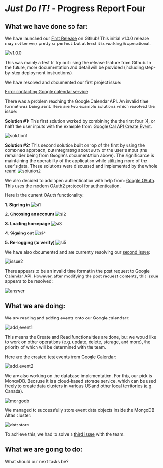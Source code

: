 # *Just Do IT!* - Progress Report Four

## What we have done so far:

We have launched our [First Release](https://github.com/567WebSystems/project2alpha/releases) on Github! This initial v1.0.0 release may not be very pretty or perfect, but at least it is working & operational:

![v1.0.0](https://user-images.githubusercontent.com/21226482/75476196-cfb91580-595f-11ea-9c6e-5930d19ca767.png)

This was mainly a test to try out using the release feature from Github. In the future, more documentation and detail will be provided (including step-by-step deployment instructions).

We have resolved and documented our first project issue:

[Error contacting Google calendar service](https://github.com/567WebSystems/project2alpha/issues/8)

There was a problem reaching the Google Calendar API. An invalid time format was being sent. Here are two example solutions which resolved the issue:

**Solution #1:**
This first solution worked by combining the the first four (4, or half) the user inputs with the example from: [Google Cal API Create Event](https://developers.google.com/calendar/create-events).

![solution1](https://user-images.githubusercontent.com/21226482/75234768-c887e100-5780-11ea-92c4-5f3bef68fb56.png)

**Solution #2:**
This second solution built on top of the first by using the combined approach, but integrating about 90% of the user's input (the remainder being from Google's documentation above). The significance is maintaining the operability of the application while utilizing more of the user's data. These solutions were discussed and implemented by the whole team!
![solution2](https://user-images.githubusercontent.com/21226482/75234863-f1a87180-5780-11ea-902f-d2eb8d8e84f0.png)

We also decided to add open authentication with help from: [Google OAuth](https://developers.google.com/identity/sign-in/web/sign-in). This uses the modern OAuth2 protocol for authentication.

Here is the current OAuth functionality:

**1. Signing in**
![si1](https://user-images.githubusercontent.com/21226482/75235409-cbcf9c80-5781-11ea-814e-d6860a98af54.png)

**2. Choosing an account**
![si2](https://user-images.githubusercontent.com/21226482/75235433-d8ec8b80-5781-11ea-9126-e67ecbb718a6.png)

**3. Loading homepage**
![si3](https://user-images.githubusercontent.com/21226482/75235460-e73aa780-5781-11ea-854a-3c662d9d6025.png)

**4. Signing out**
![si4](https://user-images.githubusercontent.com/21226482/75235500-f4579680-5781-11ea-8d7f-156eabd628d2.png)

**5. Re-logging (to verify)**
![si5](https://user-images.githubusercontent.com/21226482/75235540-020d1c00-5782-11ea-8e14-daba9bd9773f.png)

We have also documented and are currently resolving our [second issue](https://github.com/567WebSystems/project2alpha/issues/11):

![issue2](https://user-images.githubusercontent.com/21226482/75473739-5b7c7300-595b-11ea-931f-6f57cf0a77d1.png)

There appears to be an invalid time format in the post request to Google Calendar API. However, after modifying the post request contents, this issue appears to be resolved:

![answer](https://user-images.githubusercontent.com/21226482/75473947-b2824800-595b-11ea-97a7-d85c4dc64589.png)


## What we are doing:

We are reading and adding events onto our Google calendars:

![add_event1](https://user-images.githubusercontent.com/21226482/75280720-9e134380-57d3-11ea-9e09-6db8be0b5803.png)

This means the Create and Read functionalities are done, but we would like to work on other operations (e.g. update, delete, storage, and more), the priority of which will be determined with the team.

Here are the created test events from Google Calendar:

![add_event2](https://user-images.githubusercontent.com/21226482/75280973-05c98e80-57d4-11ea-985a-089e44f3b267.png)

We are also working on the database implementation. For this, our pick is [MongoDB](https://www.mongodb.com). Because it is a cloud-based storage service, which can be used freely to create data clusters in various US and other local territories (e.g. Canada).

![mongodb](https://user-images.githubusercontent.com/21226482/75474382-83b8a180-595c-11ea-8d7e-f76256684be1.png)

We managed to successfully store event data objects inside the MongoDB Altas cluster:

![datastore](https://user-images.githubusercontent.com/21226482/75505069-e8e1b680-599f-11ea-838d-e63c4d3a2470.png)

To achieve this, we had to solve a [third issue](https://github.com/567WebSystems/project2alpha/issues/13) with the team.

## What we are going to do:

What should our next tasks be?
